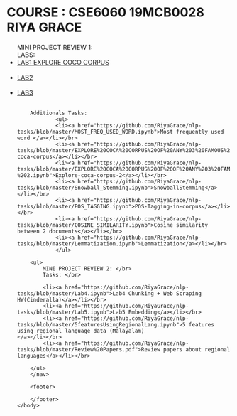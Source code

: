 	
<html>
	<head> </head>
	<body>
	<h1>COURSE : CSE6060 19MCB0028 RIYA GRACE</h1>
		<nav>
    		<ul> 
			MINI PROJECT REVIEW 1:</br>
			LABS:</br>
			<li><a href="https://github.com/RiyaGrace/nlp-tasks/blob/master/LAB1_TASKS.ipynb">LAB1 EXPLORE COCO CORPUS</a></li></br>
			<li><a href="https://github.com/RiyaGrace/nlp-tasks/blob/master/LAB2_TASKS.ipynb">LAB2 </a></li></br>
			<li><a href="https://github.com/RiyaGrace/nlp-tasks/blob/master/LAB3_TASKS.ipynb">LAB3</a></li></br>
  		
		Additionals Tasks:
    			<ul>
				<li><a href="https://github.com/RiyaGrace/nlp-tasks/blob/master/MOST_FREQ_USED_WORD.ipynb">Most frequently used word </a></li></br>
				<li><a href="https://github.com/RiyaGrace/nlp-tasks/blob/master/EXPLORE%20COCA%20CORPUS%20OF%20ANY%203%20FAMOUS%20PEOPLE.pdf">Explore-coca-corpus</a></li></br>
				<li><a href="https://github.com/RiyaGrace/nlp-tasks/blob/master/EXPLORE%20COCA%20CORPUS%20OF%20OF%20ANY%203%20FAMOUS%20PEOPLE-%202.ipynb">Explore-coca-corpus-2</a></li></br>
				<li><a href="https://github.com/RiyaGrace/nlp-tasks/blob/master/Snowball_Stemming.ipynb">SnowballStemming</a></li></br>
				<li><a href="https://github.com/RiyaGrace/nlp-tasks/blob/master/POS_TAGGING.ipynb">POS-Tagging-in-corpus</a></li></br>
				<li><a href="https://github.com/RiyaGrace/nlp-tasks/blob/master/COSINE_SIMILARITY.ipynb">Cosine similarity between 2 documents</a></li></br>
				<li><a href="https://github.com/RiyaGrace/nlp-tasks/blob/master/Lemmatization.ipynb">Lemmatization</a></li></br>
    			</ul>
  		
		<ul> 
			MINI PROJECT REVIEW 2: </br>
			Tasks: </br>
			
			<li><a href="https://github.com/RiyaGrace/nlp-tasks/blob/master/Lab4.ipynb">Lab4 Chunking + Web Scraping HW(Cinderalla)</a></li></br>
			<li><a href="https://github.com/RiyaGrace/nlp-tasks/blob/master/Lab5.ipynb">Lab5 Embedding</a></li></br>
			<li><a href="https://github.com/RiyaGrace/nlp-tasks/blob/master/5featuresUsingRegionalLang.ipynb">5 features using regional language data (Malayalam)                                       </a></li></br>
  			<li><a href="https://github.com/RiyaGrace/nlp-tasks/blob/master/Review%20Papers.pdf">Review papers about regional languages</a></li></br>
			
		</ul>
		</nav>
		
		<footer>
    		
		</footer>
	</body>
</html>
